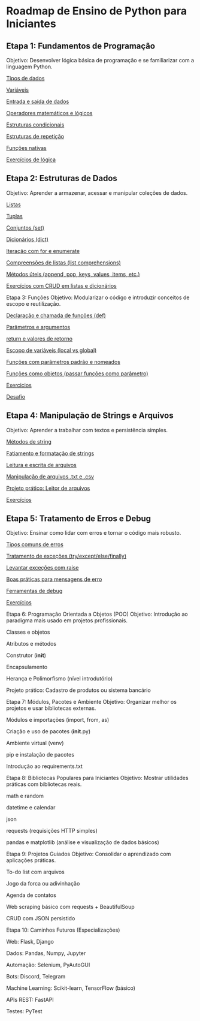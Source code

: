 # Roadmap de Ensino de Python para Iniciantes
## Etapa 1: Fundamentos de Programação
Objetivo: Desenvolver lógica básica de programação e se familiarizar com a linguagem Python.

[Tipos de dados](etapa-1/fundamentos_tipos_dados.md)

[Variáveis](etapa-1/fundamentos_variaveis.md)

[Entrada e saída de dados](etapa-1/fundamentos-input-output.md)

[Operadores matemáticos e lógicos](etapa-1/fundamentos_operadores_logicos.md)

[Estruturas condicionais](etapa-1/fundamentos_estruturas_condicionais.md)

[Estruturas de repetição](etapa-1/fundamentos_lacos_repeticao.md)

[Funções nativas](etapa-1/fundamentos_funcoes_nativas.md)

[Exercícios de lógica](etapa-1/exercicios_etapa-1.md)

## Etapa 2: Estruturas de Dados
Objetivo: Aprender a armazenar, acessar e manipular coleções de dados.

[Listas](etapa-2/estrutura_listas.md)

[Tuplas](etapa-2/estrutura_tuplas.md)

[Conjuntos (set)](etapa-2/estrutura_set.md)

[Dicionários (dict)](etapa-2/estrutura_dicts.md)

[Iteração com for e enumerate](etapa-2/estrutura_iterator_enum.md)

[Compreensões de listas (list comprehensions)](etapa-2/estrutura_list_comprehension.md)

[Métodos úteis (append, pop, keys, values, items, etc.)](etapa-2/estrutura_utils.md)

[Exercícios com CRUD em listas e dicionários](etapa-2/exercicios_etapa-2.md)

Etapa 3: Funções
Objetivo: Modularizar o código e introduzir conceitos de escopo e reutilização.

[Declaração e chamada de funções (def)](etapa-3/funcoes.MD)

[Parâmetros e argumentos](etapa-3/params.MD)

[return e valores de retorno](etapa-3/return.MD)

[Escopo de variáveis (local vs global)](etapa-3/esccopo_variaveis.MD)

[Funções com parâmetros padrão e nomeados](etapa-3/funcoes_params.MD)

[Funções como objetos (passar funções como parâmetro)](etapa-3/funcoes_objetos.MD)

[Exercicios](etapa-3/exercicios_etapa-3.md)

[Desafio](etapa-3/desafio.md)

## Etapa 4: Manipulação de Strings e Arquivos
Objetivo: Aprender a trabalhar com textos e persistência simples.

[Métodos de string](etapa-4/strings_metodos.md)

[Fatiamento e formatação de strings](etapa-4/strings_formatacao.md)

[Leitura e escrita de arquivos](etapa-4/arquivos_io.md)

[Manipulação de arquivos .txt e .csv](etapa-4/arquivos_txt_csv.md)

[Projeto prático: Leitor de arquivos](etapa-4/projeto_leitor_arquivos.md)

[Exercícios](etapa-4/exercicios_etapa-4.md)

## Etapa 5: Tratamento de Erros e Debug
Objetivo: Ensinar como lidar com erros e tornar o código mais robusto.

[Tipos comuns de erros](etapa-5/tipos_erros.md)

[Tratamento de exceções (try/except/else/finally)](etapa-5/tratamento_excecoes.md)

[Levantar exceções com raise](etapa-5/raise_excecoes.md)

[Boas práticas para mensagens de erro](etapa-5/boas_praticas_erros.md)

[Ferramentas de debug](etapa-5/ferramentas_debug.md)

[Exercícios](etapa-5/exercicios_etapa-5.md)

Etapa 6: Programação Orientada a Objetos (POO)
Objetivo: Introdução ao paradigma mais usado em projetos profissionais.

Classes e objetos

Atributos e métodos

Construtor (__init__)

Encapsulamento

Herança e Polimorfismo (nível introdutório)

Projeto prático: Cadastro de produtos ou sistema bancário

Etapa 7: Módulos, Pacotes e Ambiente
Objetivo: Organizar melhor os projetos e usar bibliotecas externas.

Módulos e importações (import, from, as)

Criação e uso de pacotes (__init__.py)

Ambiente virtual (venv)

pip e instalação de pacotes

Introdução ao requirements.txt

Etapa 8: Bibliotecas Populares para Iniciantes
Objetivo: Mostrar utilidades práticas com bibliotecas reais.

math e random

datetime e calendar

json

requests (requisições HTTP simples)

pandas e matplotlib (análise e visualização de dados básicos)

Etapa 9: Projetos Guiados
Objetivo: Consolidar o aprendizado com aplicações práticas.

To-do list com arquivos

Jogo da forca ou adivinhação

Agenda de contatos

Web scraping básico com requests + BeautifulSoup

CRUD com JSON persistido

Etapa 10: Caminhos Futuros (Especializações)

Web: Flask, Django

Dados: Pandas, Numpy, Jupyter

Automação: Selenium, PyAutoGUI

Bots: Discord, Telegram

Machine Learning: Scikit-learn, TensorFlow (básico)

APIs REST: FastAPI

Testes: PyTest